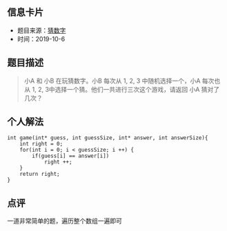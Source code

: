 ## 信息卡片
* 题目来源：[猜数字](https://leetcode-cn.com/problems/guess-numbers/)
* 时间：2019-10-6


## 题目描述
> 小A 和 小B 在玩猜数字。小B 每次从 1, 2, 3 中随机选择一个，小A 每次也从 1, 2, 3中选择一个猜。他们一共进行三次这个游戏，请返回 小A 猜对了几次？


## 个人解法
```
int game(int* guess, int guessSize, int* answer, int answerSize){
    int right = 0;
    for(int i = 0; i < guessSize; i ++) {
        if(guess[i] == answer[i])
            right ++;
    }
    return right;
}
```


## 点评
一道非常简单的题，遍历整个数组一遍即可
